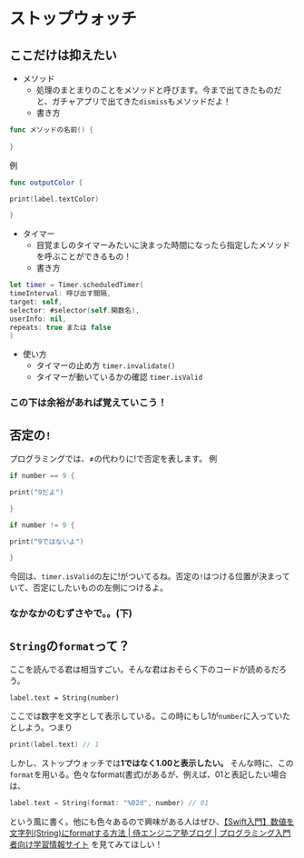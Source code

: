 # ストップウォッチ
## ここだけは抑えたい
- メソッド
    - 処理のまとまりのことをメソッドと呼びます。今まで出てきたものだと、ガチャアプリで出てきた`dismiss`もメソッドだよ！
    - 書き方
```swift
func メソッドの名前() {
  
}
```
例
```swift
func outputColor {

print(label.textColor)

}
```

- タイマー
    - 目覚ましのタイマーみたいに決まった時間になったら指定したメソッドを呼ぶことができるもの！
    - 書き方

```swift
let timer = Timer.scheduledTimer(
timeInterval: 呼び出す間隔,
target: self,
selector: #selector(self.関数名),
userInfo: nil,
repeats: true または false
)
```
   - 使い方
      - タイマーの止め方
`timer.invalidate()`
      - タイマーが動いているかの確認
`timer.isValid`


### この下は余裕があれば覚えていこう！

## 否定の`!`
プログラミングでは、≠の代わりに!で否定を表します。
例
```swift
if number == 9 {

print("9だよ")

}
```
```swift
if number != 9 {

print("9ではないよ")

}
```

今回は、`timer.isValid`の左に!がついてるね。否定の`!`はつける位置が決まっていて、否定にしたいものの左側につけるよ。

### なかなかのむずさやで。。(下)

## `String`の`format`って？

ここを読んでる君は相当すごい。そんな君はおそらく下のコードが読めるだろう。

`label.text = String(number)`

ここでは数字を文字として表示している。この時にもし1が`number`に入っていたとしよう。つまり
```swift
print(label.text) // 1
```

しかし、ストップウォッチでは**1ではなく1.00と表示したい。** そんな時に、この`format`を用いる。色々なformat(書式)があるが、例えば、01と表記したい場合は、
```swift
label.text = String(format: "%02d", number) // 01
```
という風に書く。他にも色々あるので興味がある人はぜひ、[【Swift入門】数値を文字列(String)にformatする方法 | 侍エンジニア塾ブログ | プログラミング入門者向け学習情報サイト](https://www.sejuku.net/blog/34872)
を見てみてほしい！

